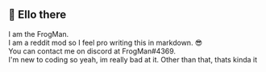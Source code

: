 ## 👋 Ello there  
  
I am the FrogMan.  
I am a reddit mod so I feel pro writing this in markdown. 😎  
You can contact me on discord at FrogMan#4369.  
I'm new to coding so yeah, im really bad at it.
Other than that, thats kinda it

